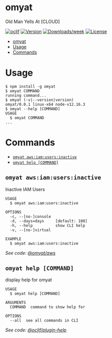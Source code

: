 # omyat

Old Man Yells At [CLOUD]

[![oclif](https://img.shields.io/badge/cli-oclif-brightgreen.svg)](https://oclif.io)
[![Version](https://img.shields.io/npm/v/omyat.svg)](https://npmjs.org/package/omyat)
[![Downloads/week](https://img.shields.io/npm/dw/omyat.svg)](https://npmjs.org/package/omyat)
[![License](https://img.shields.io/npm/l/omyat.svg)](https://github.com/omyat/cli/blob/master/package.json)

<!-- toc -->

- [omyat](#omyat)
- [Usage](#usage)
- [Commands](#commands)
<!-- tocstop -->

# Usage

<!-- usage -->

```sh-session
$ npm install -g omyat
$ omyat COMMAND
running command...
$ omyat (-v|--version|version)
omyat/0.0.1 linux-x64 node-v12.16.3
$ omyat --help [COMMAND]
USAGE
  $ omyat COMMAND
...
```

<!-- usagestop -->

# Commands

<!-- commands -->

- [`omyat aws:iam:users:inactive`](#omyat-awsiamusersinactive)
- [`omyat help [COMMAND]`](#omyat-help-command)

## `omyat aws:iam:users:inactive`

Inactive IAM Users

```
USAGE
  $ omyat aws:iam:users:inactive

OPTIONS
  -c, --[no-]console
  -d, --days=days     [default: 100]
  -h, --help          show CLI help
  -v, --[no-]virtual

EXAMPLE
  $ omyat aws:iam:users:inactive
```

_See code: [@omyat/aws](https://github.com/omyat/aws/blob/v0.0.2/src/commands/aws/iam/users/inactive.ts)_

## `omyat help [COMMAND]`

display help for omyat

```
USAGE
  $ omyat help [COMMAND]

ARGUMENTS
  COMMAND  command to show help for

OPTIONS
  --all  see all commands in CLI
```

_See code: [@oclif/plugin-help](https://github.com/oclif/plugin-help/blob/v3.1.0/src/commands/help.ts)_

<!-- commandsstop -->
